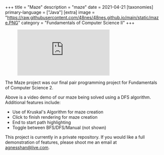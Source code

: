 +++
title = "Maze"
description = "maze"
date = 2021-04-21
[taxonomies]
primary-language = ["Java"]
[extra]
image = "https://raw.githubusercontent.com/48nes/48nes.github.io/main/static/maze.PNG"
category = "Fundamentals of Computer Science II"
+++

<figure class="video_container">
  <iframe src="https://www.youtube.com/embed/ePUF0i6sT_w" frameborder="0" allowfullscreen="true"> </iframe>
</figure>


The Maze project was our final pair programming project for Fundamentals of Computer Science 2. 

Above is a video demo of our maze being solved using a DFS algorithm. Additional features include:

- Use of Kruskal's Algorithm for maze creation
- Click to finish rendering for maze creation
- End to start path highlighting
- Toggle between BFS/DFS/Manual (not shown)

This project is currently in a private repository. If you would like a full demonstration of features, please shoot me an email at [agnesshan@live.com](mailto:agnesshan@live.com).
